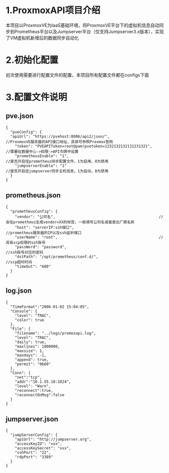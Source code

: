 # 1.ProxmoxAPI项目介绍
本项目以ProxmoxVE为IaaS基础环境，将ProxmoxVE平台下的虚拟机信息自动同步到Prometheus平台以及Jumpserver平台（仅支持Jumpserver3.x版本），实现了VM虚拟机新增后的数据同步自动化

# 2.初始化配置
初次使用需要进行配置文件的配置，本项目所有配置文件都在configs下面

# 3.配置文件说明
## pve.json
```
{ 
  "pveConfig": {
  "apiUrl": "https://pvehost:8006/api2/json/",                         //ProxmoxVE服务器的API接口地址，具体可参照Proxmox官网
    "token": "PVEAPIToken=root@pam!pvetoken=1232132132131231321",      //需要在数据中心->权限->API令牌中设置
    "prometheusEnable": "1",                                           //是否开启往prometheus同步配置文件，1为启用，0为禁用
    "jumpserverEnable": "1"                                            //是否开启往jumpserver同步主机信息，1为启动，0为禁用
  }
}
```

## prometheus.json
```
{
  "prometheusConfig": {
    "vendor": "公司名",                                              //会在prometheus生成vendor=XX的标签，一般填写公司名或者是云厂商名称
    "host": "serverIP:ssh端口",                                      //prometheus服务器的IP以及ssh监听端口
    "userName": "root",                                             //具有scp权限的ssh账号
    "passWord": "password",                                         //ssh账号对应的密码
    "dstPath": "/opt/prometheus/conf.d/",                           //scp超时时间
    "timeOut": "600"
  }
}
```

## log.json
```
{
  "TimeFormat":"2006-01-02 15:04:05",
  "Console": {
    "level": "TRAC",
    "color": true
  },
  "File": {
    "filename": "../logs/promoxapi.log",
    "level": "TRAC",
    "daily": true,
    "maxlines": 1000000,
    "maxsize": 1,
    "maxdays": -1,
    "append": true,
    "permit": "0660"
  },
  "Conn": {
    "net":"tcp",
    "addr":"10.1.55.10:1024",
    "level": "Warn",
    "reconnect":true,
    "reconnectOnMsg":false
  }
}
```

## jumpserver.json
```
{
  "jumpServerConfig": {
    "apiUrl": "http://jumpserver.org",
    "accessKeyID": "xxx",
    "accessKeySecret": "xxx",
    "sshPort": "22",
    "rdpPort": "3389"
  }
}
```
